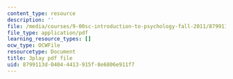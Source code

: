 ```yaml
---
content_type: resource
description: ''
file: /media/courses/9-00sc-introduction-to-psychology-fall-2011/8799113d04044413915f8e6806e911f7_MYMYXhR2Ppw.pdf
file_type: application/pdf
learning_resource_types: []
ocw_type: OCWFile
resourcetype: Document
title: 3play pdf file
uid: 8799113d-0404-4413-915f-8e6806e911f7
---
```


